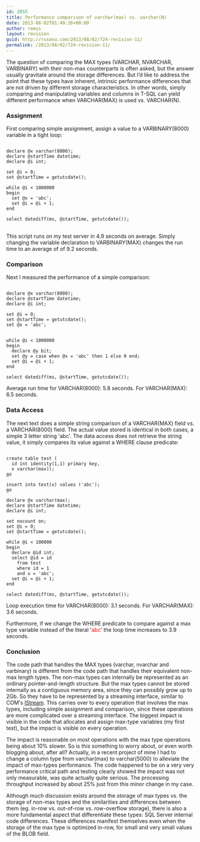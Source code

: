 ```yaml
---
id: 2055
title: Performance comparison of varchar(max) vs. varchar(N)
date: 2013-08-02T01:49:26+00:00
author: remus
layout: revision
guid: http://rusanu.com/2013/08/02/724-revision-11/
permalink: /2013/08/02/724-revision-11/
---
```

The question of comparing the MAX types (VARCHAR, NVARCHAR, VARBINARY) with their non-max counterparts is often asked, but the answer usually gravitate around the storage differences. But I&#8217;d like to address the point that these types have inherent, intrinsic performance differences that are not driven by different storage characteristics. In other words, simply comparing and manipulating variables and columns in T-SQL can yield different performance when VARCHAR(MAX) is used vs. VARCHAR(N).

### Assignment

First comparing simple assignment, assign a value to a VARBINARY(8000) variable in a tight loop:

<pre><code class="prettyprint lang-sql">
declare @x varchar(8000);
declare @startTime datetime;
declare @i int;

set @i = 0;
set @startTime = getutcdate();

while @i &lt; 1000000
begin
  set @x = 'abc';
  set @i = @i + 1;
end

select datediff(ms, @startTime, getutcdate());
</code>
</pre>

This script runs on my test server in 4.9 seconds on average. Simply changing the variable declaration to VARBINARY(MAX) changes the run time to an average of of 9.2 seconds.

### Comparison

Next I measured the performance of a simple comparison:

<pre><code class="prettyprint lang-sql">
declare @x varchar(8000);
declare @startTime datetime;
declare @i int;

set @i = 0;
set @startTime = getutcdate();
set @x = 'abc';


while @i &lt; 1000000
begin
  declare @y bit;
  set @y = case when @x = 'abc' then 1 else 0 end;
  set @i = @i + 1;
end

select datediff(ms, @startTime, getutcdate());
</code></pre>

Average run time for VARCHAR(8000): 5.8 seconds. For VARCHAR(MAX): 6.5 seconds.

### Data Access

The next text does a simple string comparison of a VARCHAR(MAX) field vs. a VARCHAR(8000) field. The actual value stored is identical in both cases, a simple 3 letter string 'abc'. The data access does not retrieve the string value, it simply compares its value against a WHERE clause predicate:

<pre><code class="prettyprint lang-sql">
create table test (
  id int identity(1,1) primary key, 
  x varchar(max));
go

insert into test(x) values ('abc');
go

declare @x varchar(max);
declare @startTime datetime;
declare @i int;

set nocount on;
set @i = 0;
set @startTime = getutcdate();

while @i &lt; 100000
begin
  declare @id int;
  select @id = id 
    from test 
    where id = 1
    and x = 'abc';
  set @i = @i + 1;
end

select datediff(ms, @startTime, getutcdate());
</code></pre>

Loop execution time for VARCHAR(8000): 3.1 seconds. For VARCHAR(MAX): 3.6 seconds.

Furthermore, if we change the WHERE predicate to compare against a max type variable instead of the literal '<span style="color:red">abc</span>' the loop time increases to 3.9 seconds.

### Conclusion

The code path that handles the MAX types (varchar, nvarchar and varbinary) is different from the code path that handles their equivalent non-max length types. The non-max types can internally be represented as an ordinary pointer-and-length structure. But the max types cannot be stored internally as a contiguous memory area, since they can possibly grow up to 2Gb. So they have to be represented by a streaming interface, similar to COM's <a href="http://msdn.microsoft.com/en-us/library/aa380034%28VS.85%29.aspx" ref="nofollow" target="_blank">IStream</a>. This carries over to every operation that involves the max types, including simple assignment and comparison, since these operations are more complicated over a streaming interface. The biggest impact is visible in the code that allocates and assign max-type variables (my first test), but the impact is visible on every operation.

The impact is reasonable on most operations with the max type operations being about 10% slower. So is this something to worry about, or even worth blogging about, after all? Actually, in a recent project of mine I had to change a column type from varchar(max) to varchar(5000) to alleviate the impact of max-types performance. The code happened to be on a very very performance critical path and testing clearly showed the impact was not only measurable, was quite actually quite serious. The processing throughput increased by about 25% just from this minor change in my case.

Although much discussion exists around the storage of max types vs. the storage of non-max types and the similarities and differences between them (eg. in-row vs. out-of-row vs. row-overflow storage), there is also a more fundamental aspect that differentiate these types: SQL Server internal code differences. These differences manifest themselves even when the storage of the max type is optimized in-row, for small and very small values of the BLOB field.